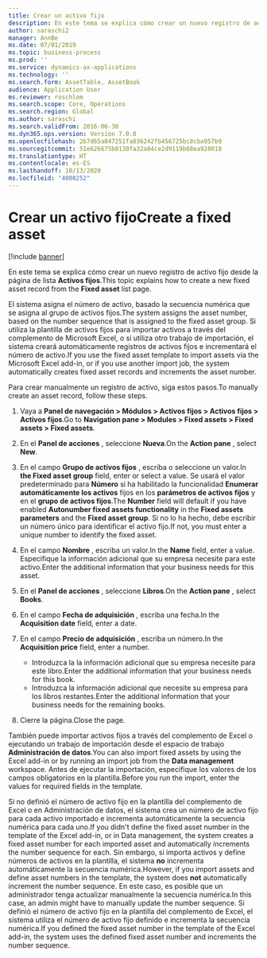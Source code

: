 ```yaml
---
title: Crear un activo fijo
description: En este tema se explica cómo crear un nuevo registro de activo fijo desde la página de lista de activos fijos.
author: saraschi2
manager: AnnBe
ms.date: 07/01/2019
ms.topic: business-process
ms.prod: ''
ms.service: dynamics-ax-applications
ms.technology: ''
ms.search.form: AssetTable, AssetBook
audience: Application User
ms.reviewer: roschlom
ms.search.scope: Core, Operations
ms.search.region: Global
ms.author: saraschi
ms.search.validFrom: 2016-06-30
ms.dyn365.ops.version: Version 7.0.0
ms.openlocfilehash: 2b7d65a047251fa036242fb456725bc8cba957b9
ms.sourcegitcommit: 51e626675b0130fa32a84ce2d9119b68ea928018
ms.translationtype: HT
ms.contentlocale: es-ES
ms.lasthandoff: 10/13/2020
ms.locfileid: "4000252"
---
```

# <a name="create-a-fixed-asset"></a><span data-ttu-id="8aded-103">Crear un activo fijo</span><span class="sxs-lookup"><span data-stu-id="8aded-103">Create a fixed asset</span></span>

[!include [banner](../../includes/banner.md)]

<span data-ttu-id="8aded-104">En este tema se explica cómo crear un nuevo registro de activo fijo desde la página de lista **Activos fijos**.</span><span class="sxs-lookup"><span data-stu-id="8aded-104">This topic explains how to create a new fixed asset record from the **Fixed asset** list page.</span></span>

<span data-ttu-id="8aded-105">El sistema asigna el número de activo, basado la secuencia numérica que se asigna al grupo de activos fijos.</span><span class="sxs-lookup"><span data-stu-id="8aded-105">The system assigns the asset number, based on the number sequence that is assigned to the fixed asset group.</span></span> <span data-ttu-id="8aded-106">Si utiliza la plantilla de activos fijos para importar activos a través del complemento de Microsoft Excel, o si utiliza otro trabajo de importación, el sistema creará automáticamente registros de activos fijos e incrementará el número de activo.</span><span class="sxs-lookup"><span data-stu-id="8aded-106">If you use the fixed asset template to import assets via the Microsoft Excel add-in, or if you use another import job, the system automatically creates fixed asset records and increments the asset number.</span></span>

<span data-ttu-id="8aded-107">Para crear manualmente un registro de activo, siga estos pasos.</span><span class="sxs-lookup"><span data-stu-id="8aded-107">To manually create an asset record, follow these steps.</span></span>

1. <span data-ttu-id="8aded-108">Vaya a **Panel de navegación \> Módulos \> Activos fijos \> Activos fijos \> Activos fijos**.</span><span class="sxs-lookup"><span data-stu-id="8aded-108">Go to **Navigation pane \> Modules \> Fixed assets \> Fixed assets \> Fixed assets**.</span></span>
2. <span data-ttu-id="8aded-109">En el **Panel de acciones** , seleccione **Nueva**.</span><span class="sxs-lookup"><span data-stu-id="8aded-109">On the **Action pane** , select **New**.</span></span>
3. <span data-ttu-id="8aded-110">En el campo **Grupo de activos fijos** , escriba o seleccione un valor.</span><span class="sxs-lookup"><span data-stu-id="8aded-110">In **the Fixed asset group** field, enter or select a value.</span></span> <span data-ttu-id="8aded-111">Se usará el valor predeterminado para **Número** si ha habilitado la funcionalidad **Enumerar automáticamente los activos** fijos en los **parámetros de activos fijos** y en el **grupo de activos fijos**.</span><span class="sxs-lookup"><span data-stu-id="8aded-111">The **Number** field will default if you have enabled **Autonumber fixed assets functionality** in the **Fixed assets parameters** and the **Fixed asset group**.</span></span> <span data-ttu-id="8aded-112">Si no lo ha hecho, debe escribir un número único para identificar el activo fijo.</span><span class="sxs-lookup"><span data-stu-id="8aded-112">If not, you must enter a unique number to identify the fixed asset.</span></span>
4. <span data-ttu-id="8aded-113">En el campo **Nombre** , escriba un valor.</span><span class="sxs-lookup"><span data-stu-id="8aded-113">In the **Name** field, enter a value.</span></span> <span data-ttu-id="8aded-114">Especifique la información adicional que su empresa necesite para este activo.</span><span class="sxs-lookup"><span data-stu-id="8aded-114">Enter the additional information that your business needs for this asset.</span></span>
5. <span data-ttu-id="8aded-115">En el **Panel de acciones** , seleccione **Libros**.</span><span class="sxs-lookup"><span data-stu-id="8aded-115">On the **Action pane** , select **Books**.</span></span>
6. <span data-ttu-id="8aded-116">En el campo **Fecha de adquisición** , escriba una fecha.</span><span class="sxs-lookup"><span data-stu-id="8aded-116">In the **Acquisition date** field, enter a date.</span></span>
7. <span data-ttu-id="8aded-117">En el campo **Precio de adquisición** , escriba un número.</span><span class="sxs-lookup"><span data-stu-id="8aded-117">In the **Acquisition price** field, enter a number.</span></span>

    - <span data-ttu-id="8aded-118">Introduzca la la información adicional que su empresa necesite para este libro.</span><span class="sxs-lookup"><span data-stu-id="8aded-118">Enter the additional information that your business needs for this book.</span></span>
    - <span data-ttu-id="8aded-119">Introduzca la información adicional que necesite su empresa para los libros restantes.</span><span class="sxs-lookup"><span data-stu-id="8aded-119">Enter the additional information that your business needs for the remaining books.</span></span>

8. <span data-ttu-id="8aded-120">Cierre la página.</span><span class="sxs-lookup"><span data-stu-id="8aded-120">Close the page.</span></span>

<span data-ttu-id="8aded-121">También puede importar activos fijos a través del complemento de Excel o ejecutando un trabajo de importación desde el espacio de trabajo **Administración de datos**.</span><span class="sxs-lookup"><span data-stu-id="8aded-121">You can also import fixed assets by using the Excel add-in or by running an import job from the **Data management** workspace.</span></span> <span data-ttu-id="8aded-122">Antes de ejecutar la importación, especifique los valores de los campos obligatorios en la plantilla.</span><span class="sxs-lookup"><span data-stu-id="8aded-122">Before you run the import, enter the values for required fields in the template.</span></span>

<span data-ttu-id="8aded-123">Si no definió el número de activo fijo en la plantilla del complemento de Excel o en Administración de datos, el sistema crea un número de activo fijo para cada activo importado e incrementa automáticamente la secuencia numérica para cada uno.</span><span class="sxs-lookup"><span data-stu-id="8aded-123">If you didn't define the fixed asset number in the template of the Excel add-in, or in Data management, the system creates a fixed asset number for each imported asset and automatically increments the number sequence for each.</span></span> <span data-ttu-id="8aded-124">Sin embargo, si importa activos y define números de activos en la plantilla, el sistema **no** incrementa automáticamente la secuencia numérica.</span><span class="sxs-lookup"><span data-stu-id="8aded-124">However, if you import assets and define asset numbers in the template, the system does **not** automatically increment the number sequence.</span></span> <span data-ttu-id="8aded-125">En este caso, es posible que un administrador tenga actualizar manualmente la secuencia numérica.</span><span class="sxs-lookup"><span data-stu-id="8aded-125">In this case, an admin might have to manually update the number sequence.</span></span> <span data-ttu-id="8aded-126">Si definió el número de activo fijo en la plantilla del complemento de Excel, el sistema utiliza el número de activo fijo definido e incrementa la secuencia numérica.</span><span class="sxs-lookup"><span data-stu-id="8aded-126">If you defined the fixed asset number in the template of the Excel add-in, the system uses the defined fixed asset number and increments the number sequence.</span></span>
